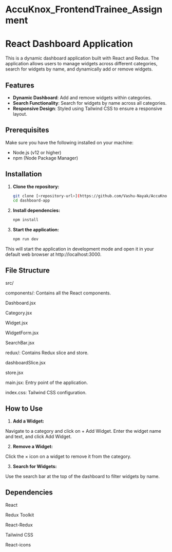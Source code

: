 ﻿# AccuKnox_FrontendTrainee_Assignment
 
 # React Dashboard Application

This is a dynamic dashboard application built with React and Redux. The application allows users to manage widgets across different categories, search for widgets by name, and dynamically add or remove widgets.

## Features

- **Dynamic Dashboard**: Add and remove widgets within categories.
- **Search Functionality**: Search for widgets by name across all categories.
- **Responsive Design**: Styled using Tailwind CSS to ensure a responsive layout.

## Prerequisites

Make sure you have the following installed on your machine:

- Node.js (v12 or higher)
- npm (Node Package Manager)

## Installation

1. **Clone the repository:**

   ```bash
   git clone [<repository-url>](https://github.com/Vashu-Nayak/AccuKnox_FrontendTrainee_Assignment)
   cd dashboard-app
 2. **Install dependencies:**

    ```bash
    npm install
 3. **Start the application:**

    ```bash
    npm run dev

This will start the application in development mode and open it in your default web browser at http://localhost:3000.

## File Structure

src/

components/: Contains all the React components.

Dashboard.jsx

Category.jsx

Widget.jsx

WidgetForm.jsx

SearchBar.jsx

redux/: Contains Redux slice and store.

dashboardSlice.jsx

store.jsx

main.jsx: Entry point of the application.

index.css: Tailwind CSS configuration.

## How to Use

1. **Add a Widget:**

Navigate to a category and click on + Add Widget.
Enter the widget name and text, and click Add Widget.

2. **Remove a Widget:**

Click the × icon on a widget to remove it from the category.

3. **Search for Widgets:**

Use the search bar at the top of the dashboard to filter widgets by name.

## Dependencies

React

Redux Toolkit

React-Redux

Tailwind CSS

React-icons



